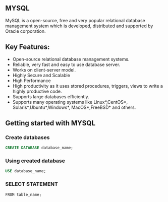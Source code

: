 ## MYSQL

MySQL is a open-source, free and very popular relational database management system which is developed, distributed and supported by Oracle corporation.

## Key Features:

- Open-source relational database management systems.
- Reliable, very fast and easy to use database server.
- Works on client-server model.
- Highly Secure and Scalable
- High Performance
- High productivity as it uses stored procedures, triggers, views to write a highly productive code.
- Supports large databases efficiently.
- Supports many operating systems like Linux*,CentOS*, Solaris*,Ubuntu*,Windows*, MacOS*,FreeBSD\* and others.

## Getting started with MYSQL

### Create databases

```sql
CREATE DATABASE database_name;
```

### Using created database

```sql
USE database_name;
```

### SELECT STATEMENT

```SELECT column1,column2,column3....
FROM table_name;
```
